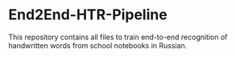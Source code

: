 # End2End-HTR-Pipeline

This repository contains all files to train end-to-end recognition of handwritten words from school notebooks in Russian.
